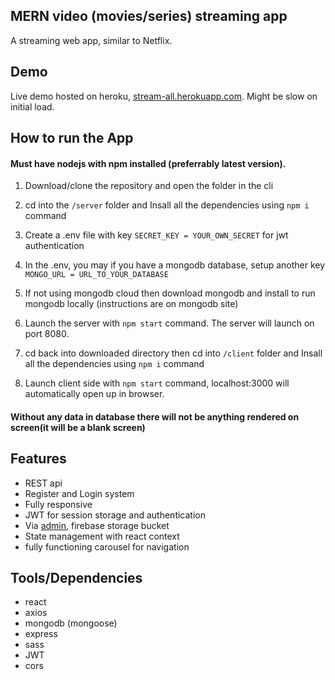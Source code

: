 ## MERN video (movies/series) streaming app
A streaming web app, similar to Netflix. 

## Demo
Live demo hosted on heroku, [stream-all.herokuapp.com](https://stream-all.herokuapp.com/).
Might be slow on initial load.

## How to run the App
#### Must have nodejs with npm installed (preferrably latest version).
1. Download/clone the repository and open the folder in the cli
2. cd into the `/server` folder and Insall all the dependencies using `npm i` command
3. Create a .env file with key `SECRET_KEY = YOUR_OWN_SECRET` for jwt authentication
4. In the .env, you may if you have a mongodb database, setup another key `MONGO_URL = URL_TO_YOUR_DATABASE`
5. If not using mongodb cloud then download mongodb and install to run mongodb locally (instructions are on mongodb site)
6. Launch the server with `npm start` command. The server will launch on port 8080.

7. cd back into downloaded directory then cd into `/client` folder and Insall all the dependencies using `npm i` command
8. Launch client side with `npm start` command, localhost:3000 will automatically open up in browser.
#### Without any data in database there will not be anything rendered on screen(it will be a blank screen)

## Features
- REST api
- Register and Login system
- Fully responsive
- JWT for session storage and authentication
- Via [admin](https://github.com/codesagecoder/streaming-app-admin), firebase storage bucket
- State management with react context
- fully functioning carousel for navigation

## Tools/Dependencies
- react
- axios
- mongodb (mongoose)
- express
- sass
- JWT
- cors
